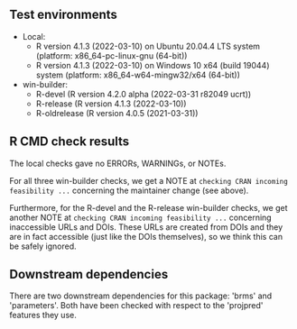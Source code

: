 ## Test environments

* Local:
    + R version 4.1.3 (2022-03-10) on Ubuntu 20.04.4 LTS system (platform:
      x86_64-pc-linux-gnu (64-bit))
    + R version 4.1.3 (2022-03-10) on Windows 10 x64 (build 19044) system
      (platform: x86_64-w64-mingw32/x64 (64-bit))
* win-builder:
    + R-devel (R version 4.2.0 alpha (2022-03-31 r82049 ucrt))
    + R-release (R version 4.1.3 (2022-03-10))
    + R-oldrelease (R version 4.0.5 (2021-03-31))

## R CMD check results

The local checks gave no ERRORs, WARNINGs, or NOTEs.

For all three win-builder checks, we get a NOTE at
`checking CRAN incoming feasibility ...` concerning the maintainer change (see
above).

Furthermore, for the R-devel and the R-release win-builder checks, we get
another NOTE at `checking CRAN incoming feasibility ...` concerning inaccessible
URLs and DOIs. These URLs are created from DOIs and they are in fact accessible
(just like the DOIs themselves), so we think this can be safely ignored.

## Downstream dependencies

There are two downstream dependencies for this package: 'brms' and 'parameters'.
Both have been checked with respect to the 'projpred' features they use.
